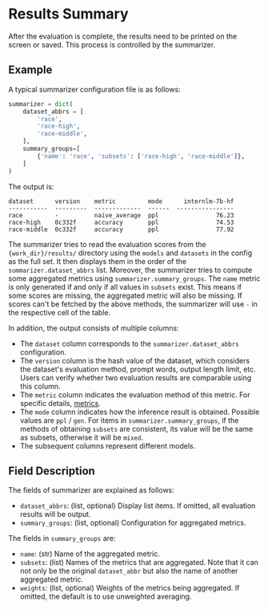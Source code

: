# Results Summary

After the evaluation is complete, the results need to be printed on the screen or saved. This process is controlled by the summarizer.

## Example

A typical summarizer configuration file is as follows:

```python
summarizer = dict(
    dataset_abbrs = [
        'race',
        'race-high',
        'race-middle',
    ],
    summary_groups=[
        {'name': 'race', 'subsets': ['race-high', 'race-middle']},
    ]
)
```

The output is:

```text
dataset      version    metric         mode      internlm-7b-hf
-----------  ---------  -------------  ------  ----------------
race         -          naive_average  ppl                76.23
race-high    0c332f     accuracy       ppl                74.53
race-middle  0c332f     accuracy       ppl                77.92
```

The summarizer tries to read the evaluation scores from the `{work_dir}/results/` directory using the `models` and `datasets` in the config as the full set. It then displays them in the order of the `summarizer.dataset_abbrs` list. Moreover, the summarizer tries to compute some aggregated metrics using `summarizer.summary_groups`. The `name` metric is only generated if and only if all values in `subsets` exist. This means if some scores are missing, the aggregated metric will also be missing. If scores can't be fetched by the above methods, the summarizer will use `-` in the respective cell of the table.

In addition, the output consists of multiple columns:

- The `dataset` column corresponds to the `summarizer.dataset_abbrs` configuration.
- The `version` column is the hash value of the dataset, which considers the dataset's evaluation method, prompt words, output length limit, etc. Users can verify whether two evaluation results are comparable using this column.
- The `metric` column indicates the evaluation method of this metric. For specific details, [metrics](./metrics.md).
- The `mode` column indicates how the inference result is obtained. Possible values are `ppl` / `gen`. For items in `summarizer.summary_groups`, if the methods of obtaining `subsets` are consistent, its value will be the same as subsets, otherwise it will be `mixed`.
- The subsequent columns represent different models.

## Field Description

The fields of summarizer are explained as follows:

- `dataset_abbrs`: (list, optional) Display list items. If omitted, all evaluation results will be output.
- `summary_groups`: (list, optional) Configuration for aggregated metrics.

The fields in `summary_groups` are:

- `name`: (str) Name of the aggregated metric.
- `subsets`: (list) Names of the metrics that are aggregated. Note that it can not only be the original `dataset_abbr` but also the name of another aggregated metric.
- `weights`: (list, optional) Weights of the metrics being aggregated. If omitted, the default is to use unweighted averaging.
